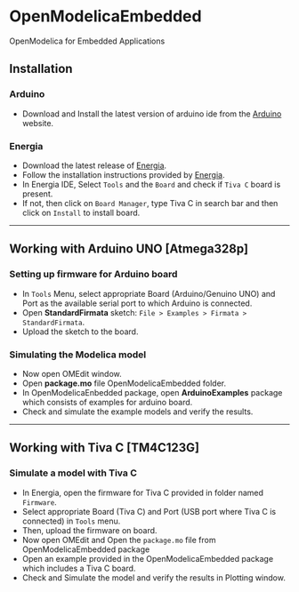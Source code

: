 # OpenModelicaEmbedded
OpenModelica for Embedded Applications

## Installation

### Arduino
* Download and Install the latest version of arduino ide from the [Arduino](https://www.arduino.cc/en/Main/Software?) website.

### Energia
* Download the latest release of [Energia](http://energia.nu/download/).
* Follow the installation instructions provided by [Energia](http://energia.nu/download/).
* In Energia IDE, Select `Tools` and the `Board` and check if `Tiva C` board is present.
* If not, then click on `Board Manager`, type Tiva C in search bar and then click on `Install` to install board.
---

## Working with Arduino UNO [Atmega328p]

### Setting up firmware for Arduino board
* In `Tools` Menu, select appropriate Board (Arduino/Genuino UNO) and Port as the available serial port to which Arduino is connected.
* Open **StandardFirmata** sketch: `File > Examples > Firmata > StandardFirmata`.
* Upload the sketch to the board.
### Simulating the Modelica model
* Now open OMEdit window.
* Open **package.mo** file OpenModelicaEmbedded folder.
* In OpenModelicaEnbedded package, open **ArduinoExamples** package which consists of examples for arduino board.
* Check and simulate the example models and verify the results.

---
## Working with Tiva C [TM4C123G]

### Simulate a model with Tiva C
* In Energia, open the firmware for Tiva C provided in folder named `Firmware`.
* Select appropriate Board (Tiva C) and Port (USB port where Tiva C is connected) in `Tools` menu.
* Then, upload the firmware on board.
* Now open OMEdit and Open the `package.mo` file from OpenModelicaEmbedded package
* Open an example provided in the OpenModelicaEmbedded package which includes a Tiva C board.
* Check and Simulate the model and verify the results in Plotting window.
